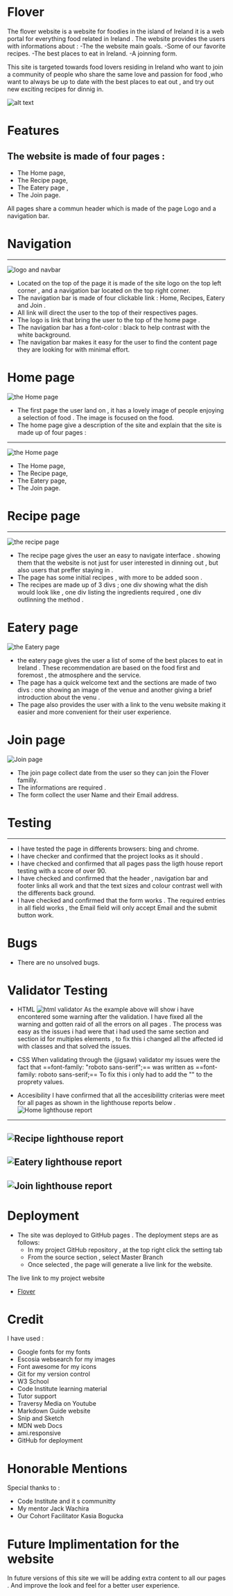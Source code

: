 # **Flover**

The flover website is a website for foodies in the island of Ireland it is a web portal for everything food related in Ireland . The website provides the users with informations about :
-The the website main goals.
-Some of our favorite recipes.
-The best places to eat in Ireland.
-A joinning form.

This site is targeted towards food lovers residing in Ireland who want to join a community of people who share the same love and passion for food ,who want to always be up to date with the best places to eat out , and try out new exciting recipes for dinnig in.

![alt text](https://github.com/Medhmo/project-one/blob/resubmission-branch/assets/images/am-i-responsive-report-for-resubmossion.png)
# **Features**

The website is made of four pages : 
---
- The Home page,
- The Recipe page,
- The Eatery page ,
- The Join page.

All pages share a commun header which is made of the page Logo and a navigation bar.

# Navigation #
--- 
![logo and navbar](https://github.com/Medhmo/project-one/blob/main/assets/images/logo%20and%20nav%20bar.png)
- Located on the top of the page it is made of the site logo on the top left corner , and a navigation bar located on the top right corner. 
- The navigation bar is made of four clickable link : Home, Recipes, Eatery and Join . 
- All link will direct the user to the top of their respectives pages.
- The logo is link that bring the user to the top of the home page .
- The navigation bar has a font-color : black to help contrast with the white background.
- The navigation bar makes it easy for the user to find the content page they are looking for with minimal effort.


# Home page #
![the Home page](https://github.com/Medhmo/project-one/blob/main/assets/images/home%20page%20image.png )
- The first page the user land on , it has a lovely image of people enjoying a selection of food . The image is focused on the food.
- The home page give a description of the site and explain that the site is made up of four pages :
---
![the Home page](https://github.com/Medhmo/project-one/blob/main/assets/images/home%20page%20content.png)
- The Home page,
- The Recipe page,
- The Eatery page,
- The Join page.

# Recipe page #
---
![the recipe page](https://github.com/Medhmo/project-one/blob/main/assets/images/recipe%20page.png)
- The recipe page gives the user an easy to navigate interface . showing them that the website is not just for user interested in dinning out , but also users that preffer staying in .
- The page has some initial recipes , with more to be added soon .
- The recipes are made up of 3 divs ; one div showing what the dish would look like , one div listing the ingredients required , one div outlinning the method .

# Eatery page #

![the Eatery page](https://github.com/Medhmo/project-one/blob/main/assets/images/eatery%20page.png)
- the eatery page gives the user a list of some of the best places to eat in Ireland . These recommendation are based on the food first and foremost , the atmosphere and the service.
- The page has a quick welcome text and the sections are made of two divs : one showing an image of the venue and another giving a brief introduction about the venu .
- The page also provides the user with a link to the venu website making it easier and more convenient for their user experience.

# Join page #

![Join page](https://github.com/Medhmo/project-one/blob/main/assets/images/form%20for%20joining.png)
- The join page collect date from the user so they can join the Flover familly.
- The informations are required .
- The form collect the user Name and their Email address.

# Testing #
---
- I have tested the page in differents browsers: bing and chrome.
- I have checker and confirmed that the project looks as it should .
- I have checked and confirmed that all pages pass the ligth house report testing with a score of over 90.
- I have checked and confirmed that the header , navigation bar and footer links all work and that the text sizes and colour contrast well with the differents back ground.
- I have checked and confirmed that the form works . The required entries in all field works , the Email field will only accept Email and the submit button work.

# Bugs #

- There are no unsolved bugs.

# Validator Testing #

- HTML
![html validator](https://github.com/Medhmo/project-one/blob/main/assets/images/join%20warnings.png)
As the example above will show i have encontered some warning after the validation. 
I have fixed all the warning and gotten raid of all the errors on all pages .
The process was easy as the issues i had were that i had used the same section and section id for multiples elements , to fix this i changed all the affected id with classes and that solved the issues.
- CSS
When validating through the (jigsaw) validator my issues were the fact that ==font-family: "roboto sans-serif";== was written as ==font-family: roboto sans-serif;==
To fix this i only had to add the "" to the proprety values.

- Accesibility
I have confirmed that all the accesibilitty criterias were meet for all pages as shown in the lighthouse reports below .
![Home lighthouse report](https://github.com/Medhmo/project-one/blob/main/assets/images/Home%20lighthouse%20report.png)
---
![Recipe lighthouse report](https://github.com/Medhmo/project-one/blob/main/assets/images/Recipe%20lighthouse%20report.png)
---
![Eatery lighthouse report](https://github.com/Medhmo/project-one/blob/main/assets/images/eatery%20lighthouse%20report.png)
---
![Join lighthouse report](https://github.com/Medhmo/project-one/blob/main/assets/images/Join%20page%20lighthouse%20report.png)
---
# Deployment #
- The site was deployed to GitHub pages . The deployment steps are as follows:
    - In my project GitHub repository , at the top right click the setting tab 
    - From the source section , select Master Branch
    - Once selected , the page will generate a live link for the website.

The live link to my project website 
- [Flover](https://medhmo.github.io/project-one/)

# Credit #

I have used :
- Google fonts for my fonts 
- Escosia websearch for my images
- Font awesome for my icons
- Git for my version control 
- W3 School 
- Code Institute learning material 
- Tutor support 
- Traversy Media on Youtube 
- Markdown Guide website
- Snip and Sketch
- MDN web Docs
- ami.responsive 
- GitHub for deployment

# Honorable Mentions #
Special thanks to :
- Code Institute and it s communitty
- My mentor Jack Wachira
- Our Cohort Facilitator Kasia Bogucka

# Future Implimentation for the website #

In future versions of this site we will be adding extra content to all our pages .
And improve the look and feel for a better user experience.





















